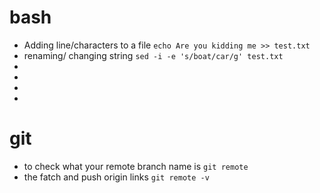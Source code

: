 # bash
- Adding line/characters to a file ```echo Are you kidding me >> test.txt```
- renaming/ changing string ```sed -i -e 's/boat/car/g' test.txt```
- 
- 
- 
- 

# git
- to check what your remote branch name is ```git remote```
- the fatch and push origin links ```git remote -v ```